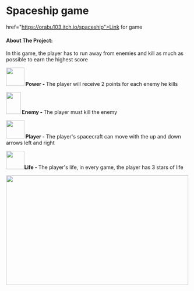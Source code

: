 # Spaceship game
 <a>href="https://orabu103.itch.io/spaceship">Link for game</a>
<h4>About The Project:</h4>
<p>In this game, the player has to run away from enemies and kill as much as possible to earn the highest score</p>
<p><strong> 
<img src="./Assets/Images/power.png" width="50px" height="50px" /> Power - </strong>
The player will receive 2 points for each enemy he kills </p>
<p><strong> 
<img src="./Assets/Images/portal_SE.png" width="40px" height="60px" /> Enemy - </strong> 
The player must kill the enemy</p>
<p><strong> 
<img src="./Assets/Images/Space.png" width="50px" height="50px" /> Player - </strong>
The player's spacecraft can move with the up and down arrows left and right</p>
<p><strong> 
<img src="./Assets/Images/star.png" width="50px" height="50px" />Life - </strong>
The player's life, in every game, the player has 3 stars of life</p>

<img src="./Assets/Images/game.gif" width="500px" height="300px" />

